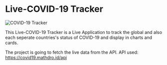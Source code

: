 # Live-COVID-19 Tracker
![COVID-19 Tracker](https://user-images.githubusercontent.com/59734745/85918517-23d9f500-b881-11ea-82ee-e058468540d2.PNG)



This Live-COVID-19 Tracker is a Live Application to track the global and  also each seperate countries's status of COVID-19 and display in charts and cards.

The project is going to fetch the live data from the API.
API used: https://covid19.mathdro.id/api


